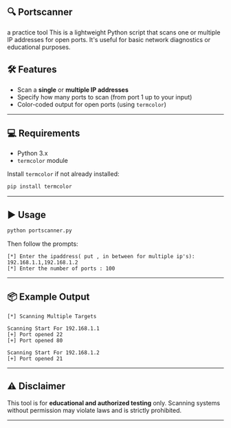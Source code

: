 ## 🔍 Portscanner
a practice tool
This is a lightweight Python script that scans one or multiple IP addresses for open ports. It's useful for basic network diagnostics or educational purposes.

## 🛠 Features

- Scan a **single** or **multiple IP addresses**
- Specify how many ports to scan (from port 1 up to your input)
- Color-coded output for open ports (using `termcolor`)

---

## 💻 Requirements

- Python 3.x
- `termcolor` module

Install `termcolor` if not already installed:

```bash
pip install termcolor
````

---

## ▶️ Usage

```bash
python portscanner.py
```

Then follow the prompts:

```
[*] Enter the ipaddress( put , in between for multiple ip's): 192.168.1.1,192.168.1.2
[*] Enter the number of ports : 100
```

---

## 📦 Example Output

```
[*] Scanning Multiple Targets

Scanning Start For 192.168.1.1
[+] Port opened 22
[+] Port opened 80

Scanning Start For 192.168.1.2
[+] Port opened 21
```

---

## ⚠️ Disclaimer

This tool is for **educational and authorized testing** only. Scanning systems without permission may violate laws and is strictly prohibited.

---

